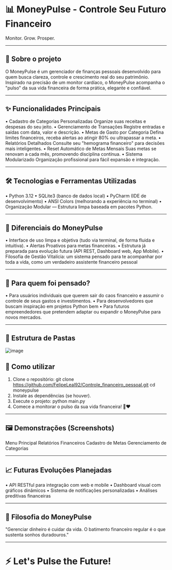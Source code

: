 # 📊 MoneyPulse - Controle Seu Futuro Financeiro
Monitor. Grow. Prosper.
________________________________________
## 📌 Sobre o projeto
O MoneyPulse é um gerenciador de finanças pessoais desenvolvido para quem busca clareza, controle e crescimento real do seu patrimônio.
Inspirado na precisão de um monitor cardíaco, o MoneyPulse acompanha o "pulso" da sua vida financeira de forma prática, elegante e confiável.
________________________________________
## ✨ Funcionalidades Principais
•	Cadastro de Categorias Personalizadas
Organize suas receitas e despesas do seu jeito.
•	Gerenciamento de Transações
Registre entradas e saídas com data, valor e descrição.
•	Metas de Gasto por Categoria
Defina limites financeiros, receba alertas ao atingir 80% ou ultrapassar a meta.
•	Relatórios Detalhados
Consulte seu "hemograma financeiro" para decisões mais inteligentes.
•	Reset Automático de Metas Mensais
Suas metas se renovam a cada mês, promovendo disciplina contínua.
•	Sistema Modularizado
Organização profissional para fácil expansão e integração.
________________________________________
## 🛠️ Tecnologias e Ferramentas Utilizadas
•	Python 3.12
•	SQLite3 (banco de dados local)
•	PyCharm (IDE de desenvolvimento)
•	ANSI Colors (melhorando a experiência no terminal)
•	Organização Modular — Estrutura limpa baseada em pacotes Python.
________________________________________
## 🎯 Diferenciais do MoneyPulse
•	Interface de uso limpa e objetiva (tudo via terminal, de forma fluida e intuitiva).
•	Alertas Proativos para metas financeiras.
•	Estrutura já preparada para evolução futura (API REST, Dashboard web, App Mobile).
•	Filosofia de Gestão Vitalícia: um sistema pensado para te acompanhar por toda a vida, como um verdadeiro assistente financeiro pessoal
________________________________________
## 👤 Para quem foi pensado?
•	Para usuários individuais que querem sair do caos financeiro e assumir o controle de seus gastos e investimentos.
•	Para desenvolvedores que buscam inspiração em projetos Python bem
•	Para futuros empreendedores que pretendem adaptar ou expandir o MoneyPulse para novos mercados.
________________________________________
## 📂 Estrutura de Pastas
 ![image](https://github.com/user-attachments/assets/9be6e0ea-3a2a-4c38-b9e6-c24a2cb4a83b)

## 🚀 Como utilizar
1.	Clone o repositório:
git clone https://github.com/FelipeLeal92/Controle_financeiro_pessoal.git
cd moneypulse
2.	Instale as dependências (se houver).
3.	Execute o projeto:
python main.py
4. Comece a monitorar o pulso da sua vida financeira! 💸❤️
________________________________________
## 🖼️ Demonstrações (Screenshots)
Menu Principal	Relatórios Financeiros	Cadastro de Metas	Gerenciamento de Categorias
			
________________________________________
## 📈 Futuras Evoluções Planejadas
•	API RESTful para integração com web e mobile
•	Dashboard visual com gráficos dinâmicos
•	Sistema de notificações personalizadas
•	Análises preditivas financeiras
________________________________________
## 🧠 Filosofia do MoneyPulse
"Gerenciar dinheiro é cuidar da vida. O batimento financeiro regular é o que sustenta sonhos duradouros."
________________________________________
# ⚡ Let's Pulse the Future!

 
